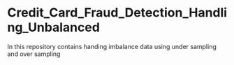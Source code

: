 # Credit_Card_Fraud_Detection_Handling_Unbalanced
In this repository contains handing imbalance data using under sampling and over sampling
